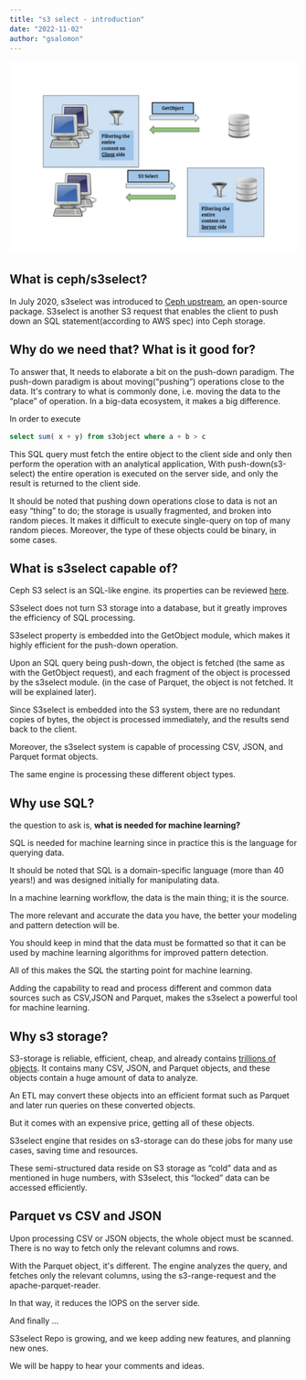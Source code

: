 ```yaml
---
title: "s3 select - introduction"
date: "2022-11-02"
author: "gsalomon"
---
```


![s3select illustration](images/s3select-into.png)

## What is ceph/s3select?
In July 2020, s3select was introduced to [Ceph upstream](https://github.com/ceph/s3select), an open-source package.
S3select is another S3 request that enables the client to push down an SQL statement(according to AWS spec) into Ceph storage.

## Why do we need that? What is it good for?
To answer that, It needs to elaborate a bit on the push-down paradigm.
The push-down paradigm is about moving(“pushing”) operations close to the data.
It's contrary to what is commonly done, i.e. moving the data to the “place” of operation.
In a big-data ecosystem, it makes a big difference. 

In order to execute 
```SQL
select sum( x + y) from s3object where a + b > c
```

This SQL query must fetch the entire object to the client side and only then perform the operation with an analytical application,
With push-down(s3-select) the entire operation is executed on the server side, and only the result is returned to the client side.

It should be noted that pushing down operations close to data is not an easy “thing” to do; the storage is usually fragmented, and broken into random pieces.
It makes it difficult to execute single-query on top of many random pieces. Moreover, the type of these objects could be binary, in some cases.

## What is s3select capable of?
Ceph S3 select is an SQL-like engine. its properties can be reviewed [here](https://docs.ceph.com/en/latest/radosgw/s3select/#).

S3select does not turn S3 storage into a database, but it greatly improves the efficiency of SQL processing.

S3select property is embedded into the GetObject module, which makes it highly efficient for the push-down operation.

Upon an SQL query being push-down, the object is fetched (the same as with the GetObject request), and each fragment of the object is processed by the s3select module.
(in the case of Parquet, the object is not fetched. It will be explained later).

Since S3select is embedded into the S3 system, there are no redundant copies of bytes, the object is processed immediately, and the results send back to the client.

Moreover, the s3select system is capable of processing CSV, JSON, and Parquet format objects.

The same engine is processing these different object types.

## Why use SQL?
the question to ask is,    __what is needed for machine learning?__

SQL is needed for machine learning since in practice this is the language for querying data. 

It should be noted that SQL is a domain-specific language (more than 40 years!) and was designed initially for manipulating data.

In a machine learning workflow, the data is the main thing; it is the source.

The more relevant and accurate the data you have, the better your modeling and pattern detection will be.

You should keep in mind that the data must be formatted so that it can be used by machine learning algorithms for improved pattern detection.

All of this makes the SQL the starting point for machine learning.

Adding the capability to read and process different and common data sources such as CSV,JSON and Parquet, 
makes the s3select a powerful tool for machine learning.

## Why s3 storage? 
S3-storage is reliable, efficient, cheap, and already contains [trillions of objects](https://www.zdnet.com/article/aws-s3-storage-now-holds-over-100-trillion-objects/). It contains many CSV, JSON, and Parquet objects, and these objects contain a huge amount of data to analyze.

An ETL may convert these objects into an efficient format such as Parquet and later run queries on these converted objects.

But it comes with an expensive price, getting all of these objects.

S3select engine that resides on s3-storage can do these jobs for many use cases, saving time and resources.

These semi-structured data reside on S3 storage as “cold” data and as mentioned in huge numbers, with S3select, this “locked” data can be accessed efficiently. 

## Parquet vs CSV and JSON
Upon processing CSV or JSON objects, the whole object must be scanned. There is no way to fetch only the relevant columns and rows.

With the Parquet object, it's different. The engine analyzes the query, and fetches only the relevant columns, using the s3-range-request and the apache-parquet-reader.

In that way, it reduces the IOPS on the server side.

And finally … 

S3select Repo is growing, and we keep adding new features, and planning new ones.

We will be happy to hear your comments and ideas.

